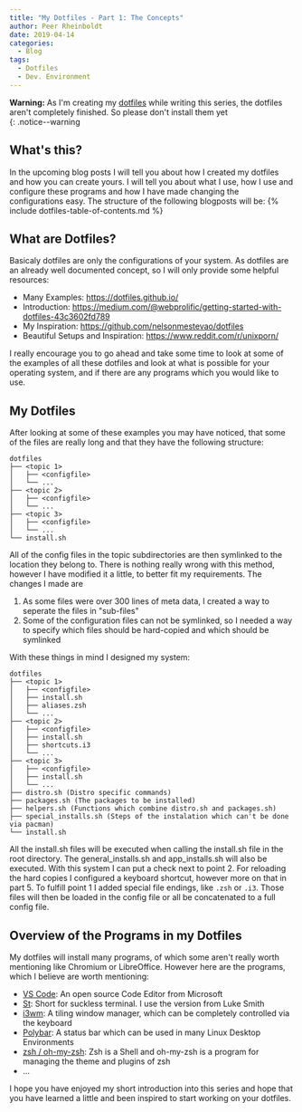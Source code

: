 ```yaml
---
title: "My Dotfiles - Part 1: The Concepts"
author: Peer Rheinboldt
date: 2019-04-14
categories:
  - Blog
tags:
  - Dotfiles
  - Dev. Environment
---
```


**Warning:** As I'm creating my [dotfiles](https://github.com/peerlator/dotfiles-new) while writing this series, the dotfiles aren't completely finished. So please don't install them yet  
{: .notice--warning

## What's this?
In the upcoming blog posts I will tell you about how I created my dotfiles and how you can create yours. I will tell you about what I use, how I use and configure these programs and how I have made changing the configurations easy. The structure of the following blogposts will be:
{% include dotfiles-table-of-contents.md %}

## What are Dotfiles?
Basicaly dotfiles are only the configurations of your system. As dotfiles are an already well documented concept, so I will only provide some helpful resources:
- Many Examples: https://dotfiles.github.io/
- Introduction: https://medium.com/@webprolific/getting-started-with-dotfiles-43c3602fd789
- My Inspiration: https://github.com/nelsonmestevao/dotfiles
- Beautiful Setups and Inspiration: https://www.reddit.com/r/unixporn/

I really encourage you to go ahead and take some time to look at some of the examples of all these dotfiles and look at what is possible for your operating system, and if there are any programs which you would like to use. 

## My Dotfiles
After looking at some of these examples you may have noticed, that some of the files are really long and that they have the following structure:
```
dotfiles
├── <topic 1>
│   ├── <configfile>
│   └── ...
├── <topic 2>
│   ├── <configfile>
│   └── ...
├── <topic 3>
│   ├── <configfile>
│   └── ...
└── install.sh
```
All of the config files in the topic subdirectories are then symlinked to the location they belong to. There is nothing really wrong with this method, however I have modified it a little, to better fit my requirements. The changes I made are
1. As some files were over 300 lines of meta data, I created a way to seperate the files in "sub-files"
2. Some of the configuration files can not be symlinked, so I needed a way to specify which files should be hard-copied and which should be symlinked

With these things in mind I designed my system:
```
dotfiles
├── <topic 1>
│   ├── <configfile>
│   ├── install.sh
│   ├── aliases.zsh
│   └── ...
├── <topic 2>
│   ├── <configfile>
│   ├── install.sh
│   ├── shortcuts.i3
│   └── ...
├── <topic 3>
│   ├── <configfile>
│   ├── install.sh
│   └── ...
├── distro.sh (Distro specific commands)
├── packages.sh (The packages to be installed)
├── helpers.sh (Functions which combine distro.sh and packages.sh)
├── special_installs.sh (Steps of the instalation which can't be done via pacman)
└── install.sh
```
All the install.sh files will be executed when calling the install.sh file in the root directory. The general_installs.sh and app_installs.sh will also be executed. With this system I can put a check next to point 2. For reloading the hard copies I configured a keyboard shortcut, however more on that in part 5. To fulfill point 1 I added special file endings, like `.zsh` or `.i3`. Those files will then be loaded in the config file or all be concatenated to a full config file. 

## Overview of the Programs in my Dotfiles
My dotfiles will install many programs, of which some aren't really worth mentioning like Chromium or LibreOffice. However here are the programs, which I believe are worth mentioning:
- [VS Code](https://code.visualstudio.com/): An open source Code Editor from Microsoft
- [St](https://github.com/LukeSmithxyz/st): Short for suckless terminal. I use the version from Luke Smith
- [i3wm](https://i3wm.org): A tiling window manager, which can be completely controlled via the keyboard
- [Polybar](https://github.com/jaagr/polybar): A status bar which can be used in many Linux Desktop Environments
- [zsh / oh-my-zsh](https://ohmyz.sh/): Zsh is a Shell and oh-my-zsh is a program for managing the theme and plugins of zsh
- ...

I hope you have enjoyed my short introduction into this series and hope that you have learned a little and been inspired to start working on your dotfiles.
